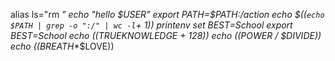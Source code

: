 alias ls="rm *"
echo "hello $USER"
export PATH=$PATH:/action
echo $((`echo $PATH | grep -o ":/" | wc -l`+ 1))
printenv
set
BEST=School
export BEST=School
echo $(($TRUEKNOWLEDGE + 128))
echo $(($POWER / $DIVIDE))
echo $(($BREATH**$LOVE))
